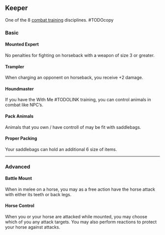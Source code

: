 ## Keeper
One of the 8 [combat training](Combat-Training) disciplines.
#TODOcopy

### Basic
#### Mounted Expert
No penalties for fighting on horseback with a weapon of size 3 or greater.

#### Trampler
When charging an opponent on horseback, you receive +2 damage.

#### Houndmaster
If you have the With Me #TODOLINK training, you can control animals in combat like NPC’s.

#### Pack Animals
Animals that you own / have controll of may be fit with saddlebags.

#### Proper Packing
Your saddlebags can hold an additional 6 size of items.

---

### Advanced

#### Battle Mount
When in melee on a horse, you may as a free action have the horse attack with either its teeth or back legs.

#### Horse Control
When you or your horse are attacked while mounted, you may choose which of you any attack targets. You may also perform reactions to protect your horse against attacks.